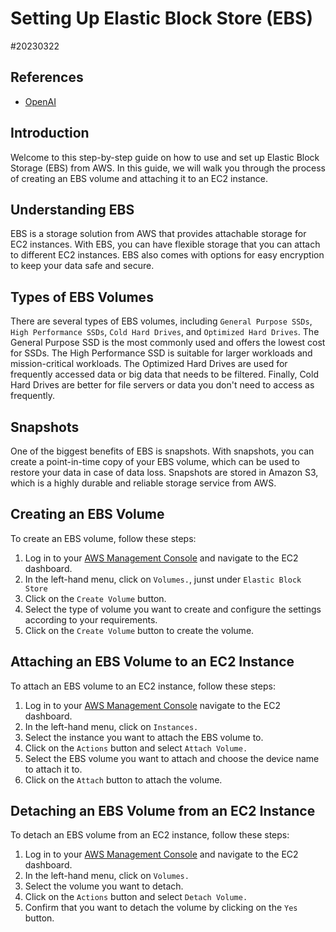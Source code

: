 # Setting Up Elastic Block Store (EBS) 

#20230322

## References


- [OpenAI](http://chat.openai.com)


## Introduction

Welcome to this step-by-step guide on how to use and set up Elastic Block
Storage (EBS) from AWS. In this guide, we will walk you through the
process of creating an EBS volume and attaching it to an EC2 instance.

## Understanding EBS

EBS is a storage solution from AWS that provides attachable storage for
EC2 instances. With EBS, you can have flexible storage that you can attach
to different EC2 instances. EBS also comes with options for easy
encryption to keep your data safe and secure.


## Types of EBS Volumes

There are several types of EBS volumes, including `General Purpose SSDs`,
`High Performance SSDs`, `Cold Hard Drives`, and `Optimized Hard Drives`.
The General Purpose SSD is the most commonly used and offers the lowest cost
for SSDs. The High Performance SSD is suitable for larger workloads and
mission-critical workloads. The Optimized Hard Drives are used for
frequently accessed data or big data that needs to be filtered.
Finally, Cold Hard Drives are better for file servers or data you
don't need to access as frequently.

## Snapshots

One of the biggest benefits of EBS is snapshots. With snapshots, you can create
a point-in-time copy of your EBS volume, which can be used to restore your data
in case of data loss. Snapshots are stored in Amazon S3, which is a highly
durable and reliable storage service from AWS.

## Creating an EBS Volume

To create an EBS volume, follow these steps:

1. Log in to your [AWS Management Console](http://console.aws.amazon.com) and
   navigate to the EC2 dashboard.
2. In the left-hand menu, click on `Volumes.`, junst under `Elastic Block Store`
3. Click on the `Create Volume` button.
4. Select the type of volume you want to create and configure the settings according to your requirements.
5. Click on the `Create Volume` button to create the volume.

## Attaching an EBS Volume to an EC2 Instance

To attach an EBS volume to an EC2 instance, follow these steps:

1. Log in to your [AWS Management Console](http://console.aws.amazon.com)
   navigate to the EC2 dashboard.
2. In the left-hand menu, click on `Instances.`
3. Select the instance you want to attach the EBS volume to.
4. Click on the `Actions` button and select `Attach Volume.`
5. Select the EBS volume you want to attach and choose the device name to
   attach it to.
6. Click on the `Attach` button to attach the volume.


## Detaching an EBS Volume from an EC2 Instance

To detach an EBS volume from an EC2 instance, follow these steps:

1. Log in to your [AWS Management Console](http://console.aws.amazon.com) and
   navigate to the EC2 dashboard.
2. In the left-hand menu, click on `Volumes.`
3. Select the volume you want to detach.
4. Click on the `Actions` button and select `Detach Volume.`
5. Confirm that you want to detach the volume by clicking on the `Yes` button.

